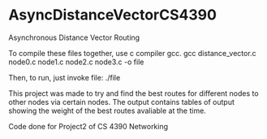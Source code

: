 # AsyncDistanceVectorCS4390
Asynchronous Distance Vector Routing 

To compile these files together, use c compiler gcc. 
gcc distance_vector.c node0.c node1.c node2.c node3.c -o file

Then, to run, just invoke file:
./file

This project was made to try and find the best routes for different nodes to 
other nodes via certain nodes. The output contains tables of output showing the
weight of the best routes avaliable at the time. 

Code done for Project2 of CS 4390 Networking


